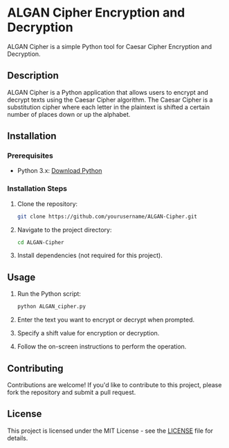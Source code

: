 # ALGAN Cipher Encryption and Decryption

ALGAN Cipher is a simple Python tool for Caesar Cipher Encryption and Decryption.

## Description

ALGAN Cipher is a Python application that allows users to encrypt and decrypt texts using the Caesar Cipher algorithm. The Caesar Cipher is a substitution cipher where each letter in the plaintext is shifted a certain number of places down or up the alphabet.

## Installation

### Prerequisites

- Python 3.x: [Download Python](https://www.python.org/downloads/)

### Installation Steps

1. Clone the repository:

    ```bash
    git clone https://github.com/yourusername/ALGAN-Cipher.git
    ```

2. Navigate to the project directory:

    ```bash
    cd ALGAN-Cipher
    ```

3. Install dependencies (not required for this project).

## Usage

1. Run the Python script:

    ```bash
    python ALGAN_cipher.py
    ```

2. Enter the text you want to encrypt or decrypt when prompted.
3. Specify a shift value for encryption or decryption.
4. Follow the on-screen instructions to perform the operation.

## Contributing

Contributions are welcome! If you'd like to contribute to this project, please fork the repository and submit a pull request.

## License

This project is licensed under the MIT License - see the [LICENSE](LICENSE) file for details.
